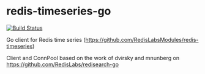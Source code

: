 # redis-timeseries-go
[![Build Status](https://travis-ci.org/RoeyPrat/redis-timeseries-go.svg?branch=master)](https://travis-ci.org/RoeyPrat/redis-timeseries-go)

Go client for Redis time series (https://github.com/RedisLabsModules/redis-timeseries)

Client and ConnPool based on the work of dvirsky and mnunberg on https://github.com/RedisLabs/redisearch-go
